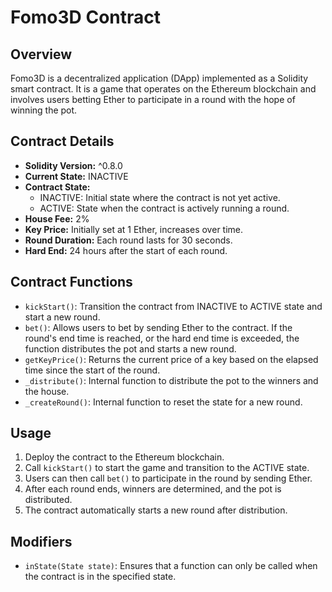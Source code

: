 # Fomo3D Contract

## Overview
Fomo3D is a decentralized application (DApp) implemented as a Solidity smart contract. It is a game that operates on the Ethereum blockchain and involves users betting Ether to participate in a round with the hope of winning the pot.

## Contract Details
- **Solidity Version:** ^0.8.0
- **Current State:** INACTIVE
- **Contract State:**
  - INACTIVE: Initial state where the contract is not yet active.
  - ACTIVE: State when the contract is actively running a round.
- **House Fee:** 2%
- **Key Price:** Initially set at 1 Ether, increases over time.
- **Round Duration:** Each round lasts for 30 seconds.
- **Hard End:** 24 hours after the start of each round.

## Contract Functions
- `kickStart()`: Transition the contract from INACTIVE to ACTIVE state and start a new round.
- `bet()`: Allows users to bet by sending Ether to the contract. If the round's end time is reached, or the hard end time is exceeded, the function distributes the pot and starts a new round.
- `getKeyPrice()`: Returns the current price of a key based on the elapsed time since the start of the round.
- `_distribute()`: Internal function to distribute the pot to the winners and the house.
- `_createRound()`: Internal function to reset the state for a new round.

## Usage
1. Deploy the contract to the Ethereum blockchain.
2. Call `kickStart()` to start the game and transition to the ACTIVE state.
3. Users can then call `bet()` to participate in the round by sending Ether.
4. After each round ends, winners are determined, and the pot is distributed.
5. The contract automatically starts a new round after distribution.

## Modifiers
- `inState(State state)`: Ensures that a function can only be called when the contract is in the specified state.

